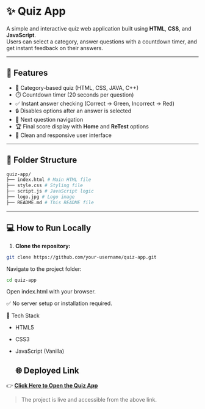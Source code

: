 # ✨ Quiz App

A simple and interactive quiz web application built using **HTML**, **CSS**, and **JavaScript**.  
Users can select a category, answer questions with a countdown timer, and get instant feedback on their answers.

---

## 🚀 Features

- 🎯 Category-based quiz (HTML, CSS, JAVA, C++)
- ⏱️ Countdown timer (20 seconds per question)
- ✅ Instant answer checking (Correct → Green, Incorrect → Red)
- 🔒 Disables options after an answer is selected
- 🔄 Next question navigation
- 🏆 Final score display with **Home** and **ReTest** options
- 🎨 Clean and responsive user interface

---

## 📂 Folder Structure
```bash
quiz-app/
├── index.html # Main HTML file
├── style.css # Styling file
├── script.js # JavaScript logic
├── logo.jpg # Logo image
├── README.md # This README file

```

---

## 💻 How to Run Locally

1. **Clone the repository:**

```bash
git clone https://github.com/your-username/quiz-app.git
```
Navigate to the project folder:
```bash
cd quiz-app
```
Open index.html with your browser.

✅ No server setup or installation required.

🔧 Tech Stack
- HTML5
- CSS3
- JavaScript (Vanilla)

  ## 🌐 Deployed Link

👉 **[Click Here to Open the Quiz App](https://mahesh930.github.io/Quiz-app/)**

> The project is live and accessible from the above link.

